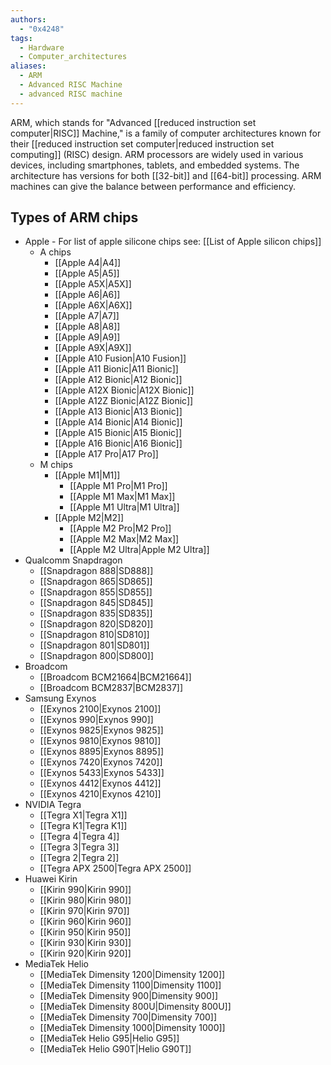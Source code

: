 ```yaml
---
authors: 
  - "0x4248"
tags:
  - Hardware
  - Computer_architectures
aliases:
  - ARM
  - Advanced RISC Machine
  - advanced RISC machine
---
```

ARM, which stands for "Advanced [[reduced instruction set computer|RISC]] Machine," is a family of computer architectures known for their [[reduced instruction set computer|reduced instruction set computing]] (RISC) design. ARM processors are widely used in various devices, including smartphones, tablets, and embedded systems. The architecture has versions for both [[32-bit]] and [[64-bit]] processing. ARM machines can give the balance between performance and efficiency.

## Types of ARM chips
- Apple - For list of apple silicone chips see: [[List of Apple silicon chips]]
	- A chips
		- [[Apple A4|A4]]
		- [[Apple A5|A5]]
		- [[Apple A5X|A5X]]
		- [[Apple A6|A6]]
		- [[Apple A6X|A6X]]
		- [[Apple A7|A7]]
		- [[Apple A8|A8]]
		- [[Apple A9|A9]]
		- [[Apple A9X|A9X]]
		- [[Apple A10 Fusion|A10 Fusion]]
		- [[Apple A11 Bionic|A11 Bionic]]
		- [[Apple A12 Bionic|A12 Bionic]]
		- [[Apple A12X Bionic|A12X Bionic]]
		- [[Apple A12Z Bionic|A12Z Bionic]]
		- [[Apple A13 Bionic|A13 Bionic]]
		- [[Apple A14 Bionic|A14 Bionic]]
		- [[Apple A15 Bionic|A15 Bionic]]
		- [[Apple A16 Bionic|A16 Bionic]]
		- [[Apple A17 Pro|A17 Pro]]
	- M chips
		- [[Apple M1|M1]]
			- [[Apple M1 Pro|M1 Pro]]
			- [[Apple M1 Max|M1 Max]]
			- [[Apple M1 Ultra|M1 Ultra]]
		- [[Apple M2|M2]]
			- [[Apple M2 Pro|M2 Pro]]
			- [[Apple M2 Max|M2 Max]]
			- [[Apple M2 Ultra|Apple M2 Ultra]]
- Qualcomm Snapdragon
    - [[Snapdragon 888|SD888]]
    - [[Snapdragon 865|SD865]]
    - [[Snapdragon 855|SD855]]
    - [[Snapdragon 845|SD845]]
    - [[Snapdragon 835|SD835]]
    - [[Snapdragon 820|SD820]]
    - [[Snapdragon 810|SD810]]
    - [[Snapdragon 801|SD801]]
    - [[Snapdragon 800|SD800]]
- Broadcom
    - [[Broadcom BCM21664|BCM21664]]
    - [[Broadcom BCM2837|BCM2837]]
- Samsung Exynos
    - [[Exynos 2100|Exynos 2100]]
    - [[Exynos 990|Exynos 990]]
    - [[Exynos 9825|Exynos 9825]]
    - [[Exynos 9810|Exynos 9810]]
    - [[Exynos 8895|Exynos 8895]]
    - [[Exynos 7420|Exynos 7420]]
    - [[Exynos 5433|Exynos 5433]]
    - [[Exynos 4412|Exynos 4412]]
    - [[Exynos 4210|Exynos 4210]]
- NVIDIA Tegra
    - [[Tegra X1|Tegra X1]]
    - [[Tegra K1|Tegra K1]]
    - [[Tegra 4|Tegra 4]]
    - [[Tegra 3|Tegra 3]]
    - [[Tegra 2|Tegra 2]]
    - [[Tegra APX 2500|Tegra APX 2500]]
- Huawei Kirin
    - [[Kirin 990|Kirin 990]]
    - [[Kirin 980|Kirin 980]]
    - [[Kirin 970|Kirin 970]]
    - [[Kirin 960|Kirin 960]]
    - [[Kirin 950|Kirin 950]]
    - [[Kirin 930|Kirin 930]]
    - [[Kirin 920|Kirin 920]]
- MediaTek Helio
    - [[MediaTek Dimensity 1200|Dimensity 1200]]
    - [[MediaTek Dimensity 1100|Dimensity 1100]]
    - [[MediaTek Dimensity 900|Dimensity 900]]
    - [[MediaTek Dimensity 800U|Dimensity 800U]]
    - [[MediaTek Dimensity 700|Dimensity 700]]
    - [[MediaTek Dimensity 1000|Dimensity 1000]]
    - [[MediaTek Helio G95|Helio G95]]
    - [[MediaTek Helio G90T|Helio G90T]]